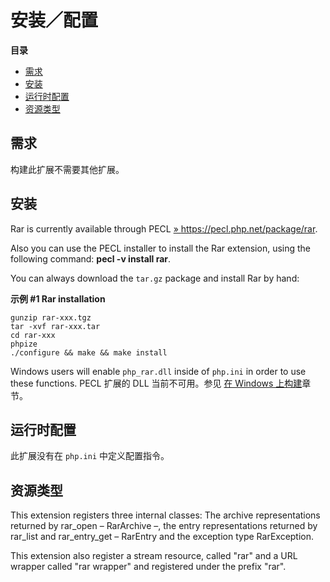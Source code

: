 安装／配置
==========

**目录**

-   [需求](/rar/setup.html#需求)
-   [安装](/rar/setup.html#安装)
-   [运行时配置](/rar/setup.html#运行时配置)
-   [资源类型](/rar/setup.html#资源类型)

需求
----

构建此扩展不需要其他扩展。

安装
----

Rar is currently available through PECL
<a href="https://pecl.php.net/package/rar" class="link external">» https://pecl.php.net/package/rar</a>.

Also you can use the PECL installer to install the Rar extension, using
the following command: **pecl -v install rar**.

You can always download the `tar.gz` package and install Rar by hand:

**示例 \#1 Rar installation**

``` shell
gunzip rar-xxx.tgz
tar -xvf rar-xxx.tar
cd rar-xxx
phpize
./configure && make && make install
```

Windows users will enable `php_rar.dll` inside of `php.ini` in order to
use these functions. PECL 扩展的 DLL 当前不可用。参见
<a href="/install/windows/legacy/index.html#install.windows.legacy.building" class="link">在 Windows 上构建</a>章节。

运行时配置
----------

此扩展没有在 `php.ini` 中定义配置指令。

资源类型
--------

This extension registers three internal classes: The archive
representations returned by <span class="function">rar\_open</span> –
<span class="type">RarArchive</span> –, the entry representations
returned by <span class="function">rar\_list</span> and <span
class="function">rar\_entry\_get</span> – <span
class="type">RarEntry</span> and the exception type <span
class="type">RarException</span>.

This extension also register a stream resource, called "rar" and a URL
wrapper called "rar wrapper" and registered under the prefix "rar".
